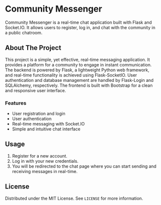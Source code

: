 # Community Messenger

Community Messenger is a real-time chat application built with Flask and Socket.IO. It allows users to register, log in, and chat with the community in a public chatroom.

## About The Project

This project is a simple, yet effective, real-time messaging application. It provides a platform for a community to engage in instant communication. The backend is powered by Flask, a lightweight Python web framework, and real-time functionality is achieved using Flask-SocketIO. User authentication and database management are handled by Flask-Login and SQLAlchemy, respectively. The frontend is built with Bootstrap for a clean and responsive user interface.

### Features

  * User registration and login
  * User authentication
  * Real-time messaging with Socket.IO
  * Simple and intuitive chat interface

## Usage

1.  Register for a new account.
2.  Log in with your new credentials.
3.  You will be redirected to the chat page where you can start sending and receiving messages in real-time.

## License

Distributed under the MIT License. See `LICENSE` for more information.
